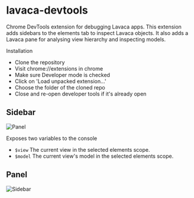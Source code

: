 lavaca-devtools
===============

Chrome DevTools extension for debugging Lavaca apps. This extension adds sidebars to the elements tab to inspect Lavaca objects. It also adds a Lavaca pane for analysing view hierarchy and inspecting models. 

Installation

- Clone the repository
- Visit chrome://extensions in chrome
- Make sure Developer mode is checked
- Click on 'Load unpacked extension...'
- Choose the folder of the cloned repo
- Close and re-open developer tools if it's already open

## Sidebar
![Panel](https://raw.github.com/georgehenderson/lavaca-devtools/master/src/img/sidebar.png)

Exposes two variables to the console
- `$view` The current view in the selected elements scope.
- `$model` The current view's model in the selected elements scope.

## Panel
![Sidebar](https://raw.github.com/georgehenderson/lavaca-devtools/master/src/img/panel.png)
